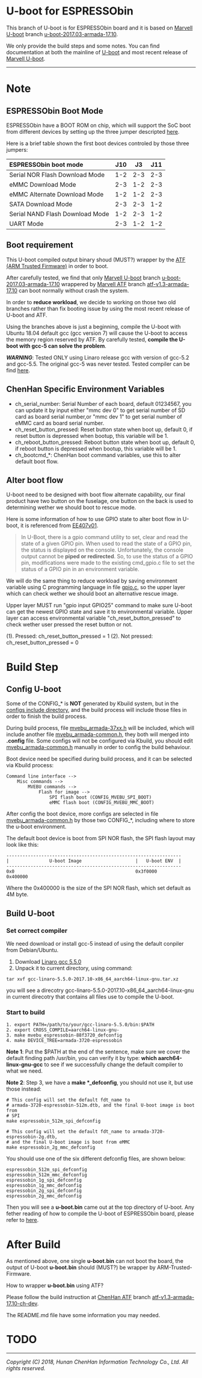 U-boot for ESPRESSObin
======================

This branch of U-boot is for ESPRESSObin board and it is based on
[Marvell U-boot][Marvell U-boot] branch
[u-boot-2017.03-armada-17.10][u-boot-2017.03-armada-17.10].

We only provide the build steps and some notes. You can find documentation at
both the mainline of [U-boot] and most recent release of
[Marvell U-boot][Marvell U-boot].

******

Note
====

ESPRESSObin Boot Mode
---------------------

ESPRESSObin have a BOOT ROM on chip, which will support the SoC boot from
different devices by setting up the three jumper descripted
[here][Build From Source - Bootloader].

Here is a brief table shown the first boot devices controled by those three
jumpers:

| ESPRESSObin boot mode           |  J10  |  J3   |  J11  |
| :------------------------------ | :---: | :---: | :---: |
| Serial NOR Flash Download Mode  |  1-2  |  2-3  |  2-3  |
| eMMC Download Mode              |  2-3  |  1-2  |  2-3  |
| eMMC Alternate Download Mode    |  1-2  |  1-2  |  2-3  |
| SATA Download Mode              |  2-3  |  2-3  |  1-2  |
| Serial NAND Flash Download Mode |  1-2  |  2-3  |  1-2  |
| UART Mode                       |  2-3  |  1-2  |  1-2  |

Boot requirement
----------------

This U-boot compiled output binary shoud (MUST?) wrapper by the
[ATF (ARM Trusted Firmware)][ATF (ARM Trusted Firmware)] in order to boot.

After carefully tested, we find that only [Marvell U-boot] branch
[u-boot-2017.03-armada-17.10] wrappered by [Marvell ATF] branch
[atf-v1.3-armada-17.10] can boot normally without crash the system.

In order to **reduce workload**, we decide to working on those two old
branches rather than fix booting issue by using the most recent release of
U-boot and ATF.

Using the branches above is just a beginning, compile the U-boot with Ubuntu
18.04 default gcc (gcc version 7) will cause the U-boot to access the memory
region reserved by ATF. By carefully tested, **compile the U-boot with gcc-5
can solve the problem**.

***WARNING***: Tested ONLY using Linaro release gcc with version of gcc-5.2
and gcc-5.5. The original gcc-5 was never tested. Tested compiler can be find
[here][Build From Source - Toolchain].

ChenHan Specific Environment Variables
--------------------------------------
* ch\_serial\_number: Serial Number of each board, default 01234567, you can
update it by input either "mmc dev 0" to get serial number of SD card as board
serial number,or "mmc dev 1" to get serial number of eMMC card as board serial
number.
* ch\_reset\_button\_pressed: Reset button state when boot up, default 0, if
reset button is depressed when bootup, this variable will be 1.
* ch\_reboot\_button\_pressed: Reboot button state when boot up, default 0, if
reboot button is depressed when bootup, this variable will be 1.
* ch\_bootcmd\_\*: ChenHan boot command variables, use this to alter default
boot flow.

Alter boot flow
---------------

U-boot need to be designed with boot flow alternate capability, our final
product have two button on the fuselage, one button on the back is used to
determining wether we should boot to rescue mode.

Here is some information of how to use GPIO state to alter boot flow in
U-boot, it is referenced from [EE407v01][EE407v01].

> In U-Boot, there is a gpio command utility to set, clear and read the state
> of a given GPIO pin. When used to read the state of a GPIO pin, the status
> is displayed on the console. Unfortunately, the console output cannot be
> **piped or redirected**. So, to use the status of a GPIO pin, modifications
> were made to the existing cmd\_gpio.c file to set the status of a GPIO pin
> in an environment variable.

We will do the same thing to reduce workload by saving environment variable
using C programming language in file [gpio.c][gpio.c], so the upper layer
which can check wether we should boot an alternative rescue image.

Upper layer MUST run "gpio input GPIO25" command to make sure U-boot can get
the newest GPIO state and save it to environmental variable. Upper layer can
access environmental variable "ch\_reset\_button\_pressed" to check wether
user pressed the reset button or not.

(1). Pressed: ch\_reset\_button\_pressed = 1
(2). Not pressed: ch\_reset\_button\_pressed = 0

Build Step
==========

Config U-boot
-------------

Some of the CONFIG\_\* is **NOT** generated by Kbuild system, but in the
[configs include directory][configs include directory], and the build process
will include those files in order to finish the build process.

During build process, file [mvebu\_armada-37xx.h][mvebu_armada-37xx.h]
will be included, which will include another file
[mvebu\_armada-common.h][mvebu_armada-common.h], they both will merged into
**.config** file. Some configs will not be configured via Kbuild, you should
edit [mvebu\_armada-common.h][mvebu_armada-common.h] manually in order to
config the build behaviour.

Boot device need be specified during build process, and it can be selected
via Kbuild process:

```
Command line interface -->
    Misc commands -->
        MVEBU commands -->
            Flash for image -->
                SPI flash boot (CONFIG_MVEBU_SPI_BOOT)
                eMMC flash boot (CONFIG_MVEBU_MMC_BOOT)
```

After config the boot device, more configs are selected in file
[mvebu\_armada-common.h][mvebu_armada-common.h] by those two CONFIG\_\*,
including where to store the u-boot environment.

The default boot device is boot from SPI NOR flash, the SPI flash layout
may look like this:
```
-----------------------------------------------------------------
|               U-boot Image                    |   U-boot ENV  |
-----------------------------------------------------------------
0x0                                             0x3f0000        0x400000
```

Where the 0x400000 is the size of the SPI NOR flash, which set default as 4M
byte.

Build U-boot
------------

### Set correct compiler

We need download or install gcc-5 instead of using the default conpiler from
Debian/Ubuntu.

1. Download [Linaro gcc 5.5.0][Linaro gcc]
2. Unpack it to current directory, using command:
```
tar xvf gcc-linaro-5.5.0-2017.10-x86_64_aarch64-linux-gnu.tar.xz
```
you will see a direcotry gcc-linaro-5.5.0-2017.10-x86\_64\_aarch64-linux-gnu
in current direcotry that contains all files use to compile the U-boot.

### Start to build

```
1. export PATH=/path/to/your/gcc-linaro-5.5.0/bin:$PATH
2. export CROSS_COMPILE=aarch64-linux-gnu-
3. make mvebu_espressobin-88f3720_defconfig
4. make DEVICE_TREE=armada-3720-espressobin
```
**Note 1**: Put the $PATH at the end of the sentence, make sure we cover the
default finding path /usr/bin, you can verify it by type:
**which aarch64-linux-gnu-gcc** to see if we successfully change the default
compiler to what we need.

**Note 2**: Step 3, we have a **make \*\_defconfig**, you should not use it,
but use those instead:
```
# This config will set the default fdt_name to
# armada-3720-espressobin-512m.dtb, and the final U-boot image is boot from
# SPI
make espressobin_512m_spi_defconfig

# This config will set the default fdt_name to armada-3720-espressobin-2g.dtb,
# and the final U-boot image is boot from eMMC
make espressobin_2g_mmc_defconfig
```
You should use one of the six different defconfig files, are shown below:
```
espressobin_512m_spi_defconfig
espressobin_512m_mmc_defconfig
espressobin_1g_spi_defconfig
espressobin_1g_mmc_defconfig
espressobin_2g_spi_defconfig
espressobin_2g_mmc_defconfig
```

Then you will see a **u-boot.bin** came out at the top directory of U-boot.
Any fether reading of how to compile the U-boot of ESPRESSObin board, please
refer to [here][Build From Source - Bootloader].

After Build
===========

As mentioned above, one single **u-boot.bin** can not boot the board, the
output of U-boot **u-boot.bin** should (MUST?) be wrapper by
ARM-Trusted-Firmware.

How to wrapper **u-boot.bin** using ATF?

Please follow the build instruction at [ChenHan ATF][ChenHan ATF] branch
[atf-v1.3-armada-17.10-ch-dev][atf-v1.3-armada-17.10-ch-dev].

The README.md file have some information you may needed.

TODO
====

******

*Copyright (C) 2018, Hunan ChenHan Information Technology Co., Ltd. All rights reserved.*

[U-boot]:				https://github.com/u-boot/u-boot "Das U-Boot"
[Marvell U-boot]:			https://github.com/MarvellEmbeddedProcessors/u-boot-marvell "Marvell Armada U-Boot"
[u-boot-2017.03-armada-17.10]:		https://github.com/MarvellEmbeddedProcessors/u-boot-marvell/tree/u-boot-2017.03-armada-17.10 "u-boot-2017.03-armada-17.10"

[ATF (ARM Trusted Firmware)]:		https://github.com/ARM-software/arm-trusted-firmware "ARM Trusted Firmware"
[Marvell ATF]:				https://github.com/MarvellEmbeddedProcessors/atf-marvell "Marvell Armada ATF"
[atf-v1.3-armada-17.10]:		https://github.com/MarvellEmbeddedProcessors/atf-marvell/tree/atf-v1.3-armada-17.10 "atf-v1.3-armada-17.10"
[ChenHan ATF]:				https://github.com/chenhaninformation/arm-trusted-firmware "ChenHan ATF"
[atf-v1.3-armada-17.10-ch-dev]:		https://github.com/chenhaninformation/arm-trusted-firmware/tree/atf-v1.3-armada-17.10-ch-dev "atf-v1.3-armada-17.10-ch-dev"

[Linaro gcc]:				https://releases.linaro.org/components/toolchain/binaries/5.5-2017.10/aarch64-linux-gnu/gcc-linaro-5.5.0-2017.10-x86_64_aarch64-linux-gnu.tar.xz

[Build From Source - Toolchain]:	http://wiki.espressobin.net/tiki-index.php?page=Build+From+Source+-+Toolchain "Build From Source - Toolchain"
[Build From Source - Bootloader]:	http://wiki.espressobin.net/tiki-index.php?page=Bootloader+recovery+via+UART "Build From Source - Bootloader"

[configs include directory]:		./include/configs/ "./include/configs/"
[mvebu_armada-37xx.h]:			./include/configs/mvebu_armada-37xx.h "mvebu_armada-37xx.h"
[mvebu_armada-common.h]:		./include/configs/mvebu_armada-common.h "mvebu_armada-common.h"

[gpio.c]:				./cmd/gpio.c "gpio.c"

[EE407v01]:				https://www.analog.com/media/en/technical-documentation/application-notes/EE407v01.pdf
